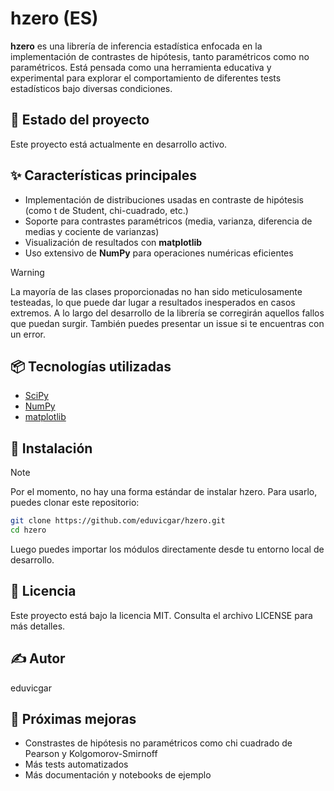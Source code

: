 # hzero (ES)

**hzero** es una librería de inferencia estadística enfocada en la implementación de contrastes de hipótesis, 
tanto paramétricos como no paramétricos. 
Está pensada como una herramienta educativa y experimental para explorar el comportamiento de diferentes tests 
estadísticos bajo diversas condiciones.

## 🚧 Estado del proyecto

Este proyecto está actualmente en desarrollo activo.

## ✨ Características principales

- Implementación de distribuciones usadas en contraste de hipótesis (como t de Student, chi-cuadrado, etc.)
- Soporte para contrastes paramétricos (media, varianza, diferencia de medias y cociente de varianzas)
- Visualización de resultados con **matplotlib**
- Uso extensivo de **NumPy** para operaciones numéricas eficientes

> [!WARNING]
> La mayoría de las clases proporcionadas no han sido meticulosamente testeadas, lo que puede dar lugar a resultados inesperados en casos extremos.
> A lo largo del desarrollo de la librería se corregirán aquellos fallos que puedan surgir. También puedes presentar un issue si te encuentras
> con un error.

## 📦 Tecnologías utilizadas

- [SciPy](https://scipy.org/)
- [NumPy](https://numpy.org/)
- [matplotlib](https://matplotlib.org/)

## 🔧 Instalación

> [!NOTE]
> Por el momento, no hay una forma estándar de instalar hzero. Para usarlo, puedes clonar este repositorio:

```bash
git clone https://github.com/eduvicgar/hzero.git
cd hzero
```

Luego puedes importar los módulos directamente desde tu entorno local de desarrollo.

## 📄 Licencia
Este proyecto está bajo la licencia MIT. Consulta el archivo LICENSE para más detalles.

## ✍️ Autor
eduvicgar

## 📌 Próximas mejoras
- Constrastes de hipótesis no paramétricos como chi cuadrado de Pearson y Kolgomorov-Smirnoff
- Más tests automatizados
- Más documentación y notebooks de ejemplo
